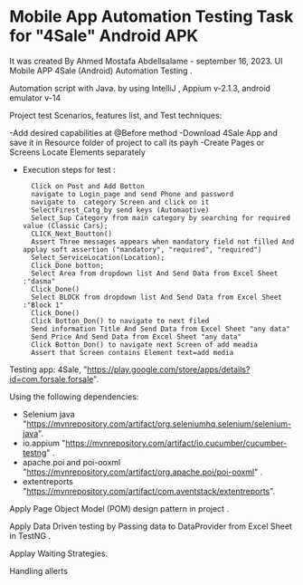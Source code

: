 # Mobile App Automation Testing Task for "4Sale" Android APK 

It was created By Ahmed Mostafa Abdellsalame - september 16, 2023.  UI Mobile APP 4Sale (Android) Automation Testing .

Automation script with Java. by using IntelliJ , Appium v-2.1.3, android emulator v-14

Project test Scenarios, features list, and Test techniques:

-Add desired capabilities at @Before method 
-Download 4Sale App and save it in Resource folder of project to call its payh
-Create Pages or Screens Locate Elements separately
- Execution steps for test :
     

        Click on Post and Add Botton
        navigate to Login_page and send Phone and password
        navigate to  category Screen and click on it 
        SelectFirest_Catg_by send keys (Automaotive)
        Select_Sup Category from main category by searching for required value (Classic Cars);
        CLICK_Next_Boutton()
        Assert Three messages appears when mandatory field not filled And applay soft assertion ("mandatory", "required", "required")
        Select_ServiceLocation(Location);
        Click_Done botton;
        Select Area from dropdown list And Send Data from Excel Sheet :"dasma"
        Click_Done()
        Select BLOCK from dropdown list And Send Data from Excel Sheet :"Block 1"
        Click_Done()
        Click Botton_Don() to navigate to next filed 
        Send information Title And Send Data from Excel Sheet "any data"
        Send Price And Send Data from Excel Sheet "any data"
        Click Botton_Don() to navigate next Screen of add meadia 
        Assert that Screen contains Element text=add media 

Testing app: 4Sale, "https://play.google.com/store/apps/details?id=com.forsale.forsale".

Using the following dependencies:

- Selenium java 
"https://mvnrepository.com/artifact/org.seleniumhq.selenium/selenium-java".
- io.appium
"https://mvnrepository.com/artifact/io.cucumber/cucumber-testng" .
- apache.poi and poi-ooxml
"https://mvnrepository.com/artifact/org.apache.poi/poi-ooxml" .
- extentreports
"https://mvnrepository.com/artifact/com.aventstack/extentreports".

Apply Page Object Model (POM) design pattern in project .

Apply Data Driven testing by Passing data to DataProvider from Excel Sheet in TestNG .

Applay Waiting Strategies.

Handling allerts 



